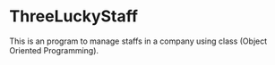 # ThreeLuckyStaff
This is an program to manage staffs in a company using class (Object Oriented Programming).
